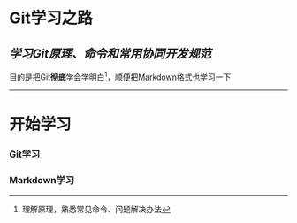 Git学习之路
================
_学习Git原理、命令和常用协同开发规范_
-----------------------------------
目的是把Git~~**彻底**~~学会学明白[^明白]，顺便把<ins>Markdown</ins>格式也学习一下

[^明白]:  理解原理，熟悉常见命令、问题解决办法

*  *  *  

# **开始学习**

### Git学习


### Markdown学习

